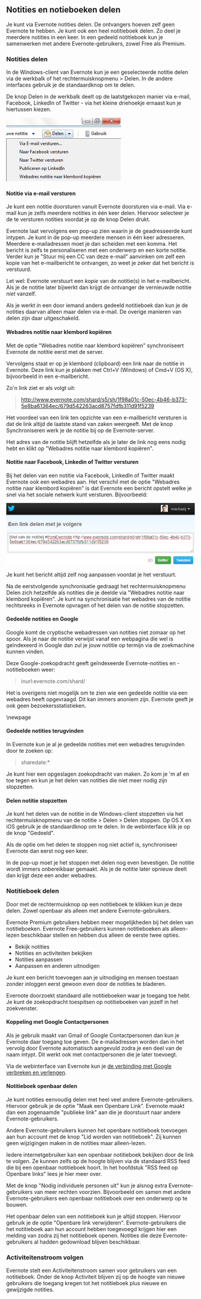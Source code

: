## Notities en notieboeken delen

Je kunt via Evernote notities delen. De ontvangers hoeven zelf geen Evernote te hebben. Je kunt ook een heel notitieboek delen. Zo deel je meerdere notities in een keer. In een gedeeld notitieboek kun je samenwerken met andere Evernote-gebruikers, zowel Free als Premium.

### Notities delen

In de Windows-client van Evernote kun je een geselecteerde notitie delen via de werkbalk of het rechtermuisknopmenu > Delen. In de andere interfaces gebruik je de standaardknop om te delen.

De knop Delen in de werkbalk deelt op de laatstgekozen manier via e-mail, Facebook, LinkedIn of Twitter - via het kleine driehoekje ernaast kun je hiertussen kiezen.

![Notities delen via de Windows-client van Evernote](images/114_evernote_delen.png)

#### Notitie via e-mail versturen

Je kunt een notitie doorsturen vanuit Evernote doorsturen via e-mail. Via e-mail kun je zelfs meerdere notities in één keer delen. Hiervoor selecteer je de te versturen notities voordat je op de knop Delen drukt.

Evernote laat vervolgens een pop-up zien waarin je de geadresseerde kunt intypen. Je kunt in de pop-up meerdere mensen in één keer adresseren. Meerdere e-mailadressen moet je dan scheiden met een komma. Het bericht is zelfs te personaliseren met een onderwerp en een korte notitie. Verder kun je "Stuur mij een CC van deze e-mail" aanvinken om zelf een kopie van het e-mailbericht te ontvangen, zo weet je zeker dat het bericht is verstuurd.

Let wel: Evernote verstuurt een *kopie* van de notitie(s) in het e-mailbericht. Als je de notitie later bijwerkt dan krijgt de ontvanger de vernieuwde notitie *niet* vanzelf.

Als je werkt in een door iemand anders gedeeld notitieboek dan kun je de notities daarvan alleen maar delen via e-mail. De overige manieren van delen zijn daar uitgeschakeld.

#### Webadres notitie naar klembord kopiëren

Met de optie "Webadres notitie naar klembord kopiëren" synchroniseert Evernote de notitie eerst met de server.

Vervolgens staat er op je klembord (clipboard) een link naar de notitie in Evernote. Deze link kun je plakken met Ctrl+V (Windows) of Cmd+V (OS X), bijvoorbeeld in een e-mailbericht.

Zo'n link ziet er als volgt uit:

> http://www.evernote.com/shard/s5/sh/1f98a01c-50ec-4b46-b373-5e8ba61364ec/679d542263acd8757fdfb311d91f5239

Het voordeel van een link ten opzichte van een e-mailbericht versturen is dat de link altijd de laatste stand van zaken weergeeft. Met de knop Synchroniseren werk je de notitie bij op de Evernote-server.

Het adres van de notitie blijft hetzelfde als je later de link nog eens nodig hebt en klikt op "Webadres notitie naar klembord kopiëren".

#### Notitie naar Facebook, Linkedin of Twitter versturen

Bij het delen van een notitie via Facebook, LinkedIn of Twitter maakt Evernote ook een webadres aan. Het verschil met de optie "Webadres notitie naar klembord kopiëren" is dat Evernote een bericht opstelt welke je snel via het sociale netwerk kunt versturen. Bijvoorbeeld:

![Notities delen met volgers op Twitter](images/114_evernote_twitter.png)

Je kunt het bericht altijd zelf nog aanpassen voordat je het verstuurt.

Na de eerstvolgende synchronisatie gedraagt het rechtermuisknopmenu Delen zich hetzelfde als notities die je deelde via "Webadres notitie naar klembord kopiëren". Je kunt na synchronisatie het webadres van de notitie rechtsreeks in Evernote opvragen of het delen van de notitie stopzetten.

#### Gedeelde notities en Google

Google komt de cryptische webadressen van notities niet zomaar op het spoor. Als je naar de notitie verwijst vanaf een webpagina die wel is geïndexeerd in Google dan zul je jouw notitie op termijn via de zoekmachine kunnen vinden.

Deze Google-zoekopdracht geeft geïndexeerde Evernote-notities en -notitieboeken weer:

> inurl:evernote.com/shard/

Het is overigens niet mogelijk om te zien wie een gedeelde notitie via een webadres heeft opgevraagd. Dit kan immers anoniem zijn. Evernote geeft je ook geen bezoekersstatistieken.

\newpage

#### Gedeelde notities terugvinden

In Evernote kun je al je gedeelde notities met een webadres terugvinden door te zoeken op:

> sharedate:*

Je kunt hier een opgeslagen zoekopdracht van maken. Zo kom je 'm af en toe tegen en kun je het delen van notities die niet meer nodig zijn stopzetten.

#### Delen notitie stopzetten

Je kunt het delen van de notitie in de Windows-client stopzetten via het rechtermuisknopmenu van de notitie > Delen > Delen stoppen. Op OS X en iOS gebruik je de standaardknop om te delen. In de webinterface klik je op de knop "Gedeeld".

Als de optie om het delen te stoppen nog niet actief is, synchroniseer Evernote dan eerst nog een keer.

In de pop-up moet je het stoppen met delen nog even bevestigen. De notitie wordt immers onbereikbaar gemaakt. Als je de notitie later opnieuw deelt dan krijgt deze een ander webadres.

### Notitieboek delen

Door met de rechtermuisknop op een notitieboek te klikken kun je deze delen. Zowel openbaar als alleen met andere Evernote-gebruikers.

Evernote Premium gebruikers hebben meer mogelijkheden bij het delen van notitieboeken. Evernote Free-gebruikers kunnen notitieboeken als alleen-lezen beschikbaar stellen en hebben dus alleen de eerste twee opties.

* Bekijk notities
* Notities en activiteiten bekijken
* Notities aanpassen
* Aanpassen en anderen uitnodigen

Je kunt een bericht toevoegen aan je uitnodiging en mensen toestaan zonder inloggen eerst gewoon even door de notities te bladeren.

Evernote doorzoekt standaard alle notitieboeken waar je toegang toe hebt. Je kunt de zoekopdracht toespitsen op notitieboeken van jezelf in het zoekvenster.

#### Koppeling met Google Contactpersonen

Als je gebruik maakt van Gmail of Google Contactpersonen dan kun je Evernote daar toegang toe geven. De e-mailadressen worden dan in het vervolg door Evernote automatisch aangevuld zodra je een deel van de naam intypt. Dit werkt ook met contactpersonen die je later toevoegt.

Via de webinterface van Evernote kun je [de verbinding met Google verbreken en verlengen](https://www.evernote.com/ConnectedServices.action "Evernote: Gekoppelde diensten").

#### Notitieboek openbaar delen

Je kunt notities eenvoudig delen met heel veel andere Evernote-gebruikers. Hiervoor gebruik je de optie "Maak een Openbare Link". Evernote maakt dan een zogenaamde "publieke link" aan die je doorstuurt naar andere Evernote-gebruikers.

Andere Evernote-gebruikers kunnen het openbare notitieboek toevoegen aan hun account met de knop "Lid worden van notitieboek". Zij kunnen geen wijzigingen maken in de notities maar alleen-lezen.

Iedere internetgebruiker kan een openbaar notitieboek bekijken door de link te volgen. Ze kunnen zelfs op de hoogte blijven via de standaard RSS feed die bij een openbaar notitieboek hoort. In het hoofdstuk "RSS feed op Openbare links" lees je hier meer over.

Met de knop "Nodig individuele personen uit" kun je alsnog extra Evernote-gebruikers van meer rechten voorzien. Bijvoorbeeld om samen met andere Evernote-gebruikers een openbaar notitieboek over een onderwerp op te bouwen.

Het openbaar delen van een notitieboek kun je altijd stoppen. Hiervoor gebruik je de optie "Openbare link verwijderen". Evernote-gebruikers die het notitieboek aan hun account hebben toegevoegd krijgen hier een melding van zodra zij het notitieboek openen. Notities die deze Evernote-gebruikers al hadden gedownload blijven beschikbaar.

### Activiteitenstroom volgen

Evernote stelt een Activiteitenstroom samen voor gebruikers van een notitieboek. Onder de knop Activiteit blijven zij op de hoogte van nieuwe gebruikers die toegang kregen tot het notitieboek plus nieuwe en gewijzigde notities.
